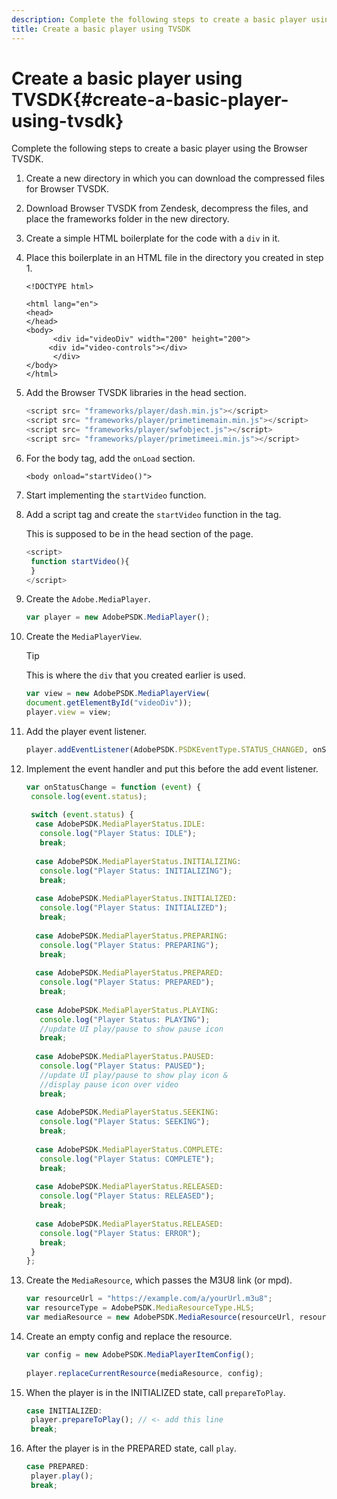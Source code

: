 ```yaml
---
description: Complete the following steps to create a basic player using the Browser TVSDK.
title: Create a basic player using TVSDK
---
```


# Create a basic player using TVSDK{#create-a-basic-player-using-tvsdk}

Complete the following steps to create a basic player using the Browser TVSDK.

1. Create a new directory in which you can download the compressed files for Browser TVSDK.
1. Download Browser TVSDK from Zendesk, decompress the files, and place the frameworks folder in the new directory.
1. Create a simple HTML boilerplate for the code with a `div` in it.
1. Place this boilerplate in an HTML file in the directory you created in step 1.

   ```
   <!DOCTYPE html> 
    
   <html lang="en"> 
   <head> 
   </head> 
   <body> 
         <div id="videoDiv" width="200" height="200"> 
        <div id="video-controls"></div> 
         </div> 
   </body> 
   </html>
   ```

1. Add the Browser TVSDK libraries in the head section.

   ```js
   <script src= "frameworks/player/dash.min.js"></script> 
   <script src= "frameworks/player/primetimemain.min.js"></script> 
   <script src= "frameworks/player/swfobject.js"></script> 
   <script src= "frameworks/player/primetimeei.min.js"></script>
   ```

1. For the body tag, add the `onLoad` section.

   ```
   <body onload="startVideo()">
   ```

1. Start implementing the `startVideo` function.
1. Add a script tag and create the `startVideo` function in the tag.

   This is supposed to be in the head section of the page.

   ```js
   <script> 
    function startVideo(){ 
    } 
   </script>
   ```

1. Create the `Adobe.MediaPlayer`.

   ```js
   var player = new AdobePSDK.MediaPlayer();
   ```

1. Create the `MediaPlayerView`.

   >[!TIP]
   >
   >This is where the `div` that you created earlier is used.

   ```js
   var view = new AdobePSDK.MediaPlayerView( 
   document.getElementById("videoDiv")); 
   player.view = view;
   ```

1. Add the player event listener.

   ```js
   player.addEventListener(AdobePSDK.PSDKEventType.STATUS_CHANGED, onStatusChange);
   ```

1. Implement the event handler and put this before the add event listener.

   ```js
   var onStatusChange = function (event) { 
    console.log(event.status); 
    
    switch (event.status) { 
     case AdobePSDK.MediaPlayerStatus.IDLE: 
      console.log("Player Status: IDLE"); 
      break; 
    
     case AdobePSDK.MediaPlayerStatus.INITIALIZING: 
      console.log("Player Status: INITIALIZING"); 
      break; 
    
     case AdobePSDK.MediaPlayerStatus.INITIALIZED: 
      console.log("Player Status: INITIALIZED"); 
      break; 
    
     case AdobePSDK.MediaPlayerStatus.PREPARING: 
      console.log("Player Status: PREPARING"); 
      break; 
    
     case AdobePSDK.MediaPlayerStatus.PREPARED: 
      console.log("Player Status: PREPARED"); 
      break; 
    
     case AdobePSDK.MediaPlayerStatus.PLAYING: 
      console.log("Player Status: PLAYING"); 
      //update UI play/pause to show pause icon 
      break; 
    
     case AdobePSDK.MediaPlayerStatus.PAUSED: 
      console.log("Player Status: PAUSED"); 
      //update UI play/pause to show play icon & 
      //display pause icon over video 
      break; 
    
     case AdobePSDK.MediaPlayerStatus.SEEKING: 
      console.log("Player Status: SEEKING"); 
      break; 
    
     case AdobePSDK.MediaPlayerStatus.COMPLETE: 
      console.log("Player Status: COMPLETE"); 
      break; 
    
     case AdobePSDK.MediaPlayerStatus.RELEASED: 
      console.log("Player Status: RELEASED"); 
      break; 
    
     case AdobePSDK.MediaPlayerStatus.RELEASED: 
      console.log("Player Status: ERROR"); 
      break; 
    } 
   }; 
   
   ```

1. Create the `MediaResource`, which passes the M3U8 link (or mpd).

   ```js
   var resourceUrl = "https://example.com/a/yourUrl.m3u8"; 
   var resourceType = AdobePSDK.MediaResourceType.HLS; 
   var mediaResource = new AdobePSDK.MediaResource(resourceUrl, resourceType, null, false);
   ```

1. Create an empty config and replace the resource.

   ```js
   var config = new AdobePSDK.MediaPlayerItemConfig(); 
    
   player.replaceCurrentResource(mediaResource, config);
   ```

1. When the player is in the INITIALIZED state, call `prepareToPlay`.

   ```js
   case INITIALIZED: 
    player.prepareToPlay(); // <- add this line 
    break;
   ```

1. After the player is in the PREPARED state, call `play`.

   ```js
   case PREPARED: 
    player.play(); 
    break;
   ```

